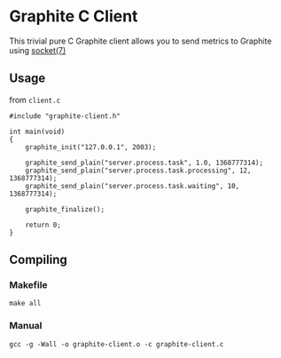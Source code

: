 Graphite C Client
=================

This trivial pure C Graphite client allows you to send metrics to Graphite using [socket(7)](http://linux.die.net/man/7/socket)

## Usage

from `client.c`

    #include "graphite-client.h"

    int main(void)
    {
        graphite_init("127.0.0.1", 2003);
        
        graphite_send_plain("server.process.task", 1.0, 1368777314);
        graphite_send_plain("server.process.task.processing", 12, 1368777314);
        graphite_send_plain("server.process.task.waiting", 10, 1368777314);
        
        graphite_finalize();
    
        return 0;
    }
    

## Compiling 

### Makefile    
    
    make all
    
### Manual
    
    gcc -g -Wall -o graphite-client.o -c graphite-client.c
    
